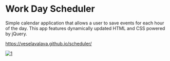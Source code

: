 # Work Day Scheduler 
Simple calendar application that allows a user to save events for each hour of the day. This app features dynamically updated HTML and CSS powered by jQuery.

https://veselavalava.github.io/scheduler/


<a href='https://postimg.cc/qhkCTTrW' target='_blank'><img src='https://i.postimg.cc/qhkCTTrW/1.png' border='0' alt='1'/></a>

